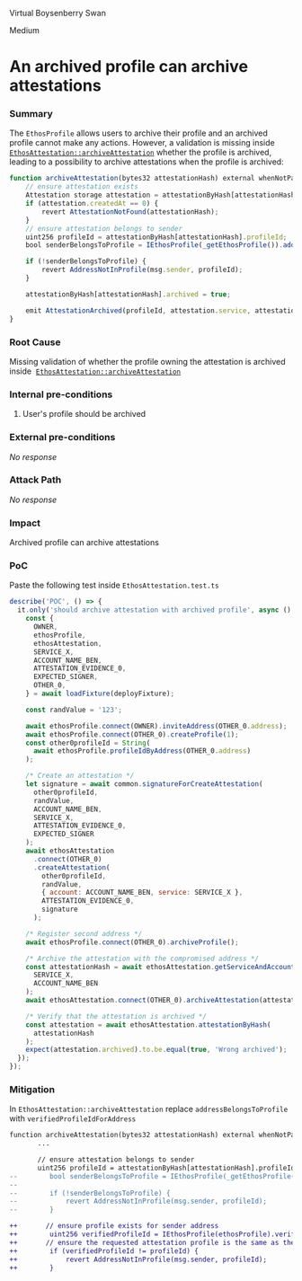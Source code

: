 Virtual Boysenberry Swan

Medium

# An archived profile can archive attestations

### Summary

The `EthosProfile` allows users to archive their profile and an archived profile cannot make any actions.
However, a validation is missing inside [`EthosAttestation::archiveAttestation`](https://github.com/sherlock-audit/2024-10-ethos-network/blob/main/ethos/packages/contracts/contracts/EthosAttestation.sol#L334) whether the profile is archived, leading to a possibility to archive attestations when the profile is archived:

```javascript
function archiveAttestation(bytes32 attestationHash) external whenNotPaused {
    // ensure attestation exists
    Attestation storage attestation = attestationByHash[attestationHash];
    if (attestation.createdAt == 0) {
        revert AttestationNotFound(attestationHash);
    }
    // ensure attestation belongs to sender
    uint256 profileId = attestationByHash[attestationHash].profileId;
    bool senderBelongsToProfile = IEthosProfile(_getEthosProfile()).addressBelongsToProfile(msg.sender, profileId);

    if (!senderBelongsToProfile) {
        revert AddressNotInProfile(msg.sender, profileId);
    }

    attestationByHash[attestationHash].archived = true;

    emit AttestationArchived(profileId, attestation.service, attestation.account, attestation.attestationId);
}
```

### Root Cause

Missing validation of whether the profile owning the attestation is archived inside  [`EthosAttestation::archiveAttestation`](https://github.com/sherlock-audit/2024-10-ethos-network/blob/main/ethos/packages/contracts/contracts/EthosAttestation.sol#L334)

### Internal pre-conditions

1. User's profile should be archived

### External pre-conditions

_No response_

### Attack Path

_No response_

### Impact

Archived profile can archive attestations

### PoC

Paste the following test inside `EthosAttestation.test.ts`

```javascript
describe('POC', () => {
  it.only('should archive attestation with archived profile', async () => {
    const {
      OWNER,
      ethosProfile,
      ethosAttestation,
      SERVICE_X,
      ACCOUNT_NAME_BEN,
      ATTESTATION_EVIDENCE_0,
      EXPECTED_SIGNER,
      OTHER_0,
    } = await loadFixture(deployFixture);

    const randValue = '123';

    await ethosProfile.connect(OWNER).inviteAddress(OTHER_0.address);
    await ethosProfile.connect(OTHER_0).createProfile(1);
    const other0profileId = String(
      await ethosProfile.profileIdByAddress(OTHER_0.address)
    );

    /* Create an attestation */
    let signature = await common.signatureForCreateAttestation(
      other0profileId,
      randValue,
      ACCOUNT_NAME_BEN,
      SERVICE_X,
      ATTESTATION_EVIDENCE_0,
      EXPECTED_SIGNER
    );
    await ethosAttestation
      .connect(OTHER_0)
      .createAttestation(
        other0profileId,
        randValue,
        { account: ACCOUNT_NAME_BEN, service: SERVICE_X },
        ATTESTATION_EVIDENCE_0,
        signature
      );

    /* Register second address */
    await ethosProfile.connect(OTHER_0).archiveProfile();

    /* Archive the attestation with the compromised address */
    const attestationHash = await ethosAttestation.getServiceAndAccountHash(
      SERVICE_X,
      ACCOUNT_NAME_BEN
    );
    await ethosAttestation.connect(OTHER_0).archiveAttestation(attestationHash);

    /* Verify that the attestation is archived */
    const attestation = await ethosAttestation.attestationByHash(
      attestationHash
    );
    expect(attestation.archived).to.be.equal(true, 'Wrong archived');
  });
});
```

### Mitigation

In `EthosAttestation::archiveAttestation` replace `addressBelongsToProfile` with `verifiedProfileIdForAddress`

```diff
function archiveAttestation(bytes32 attestationHash) external whenNotPaused {
       ...

       // ensure attestation belongs to sender
       uint256 profileId = attestationByHash[attestationHash].profileId;
--        bool senderBelongsToProfile = IEthosProfile(_getEthosProfile()).addressBelongsToProfile(msg.sender, profileId);
--
--        if (!senderBelongsToProfile) {
--            revert AddressNotInProfile(msg.sender, profileId);
--        }

++       // ensure profile exists for sender address
++        uint256 verifiedProfileId = IEthosProfile(ethosProfile).verifiedProfileIdForAddress(msg.sender);
++       // ensure the requested attestation profile is the same as the sender's verified profile
++        if (verifiedProfileId != profileId) {
++            revert AddressNotInProfile(msg.sender, profileId);
++        }
```